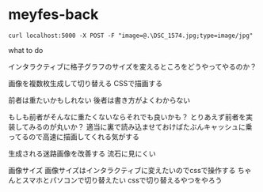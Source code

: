 # meyfes-back

```
curl localhost:5000 -X POST -F "image=@.\DSC_1574.jpg;type=image/jpg"
```


what to do

インタラクティブに格子グラフのサイズを変えるところをどうやってやるのか？

画像を複数枚生成して切り替える
CSSで描画する

前者は重たいかもしれない
後者は書き方がよくわからない

もしも前者がそんなに重たくないならそれでも良いかも？
とりあえず前者を実装してみるのが丸いか？
適当に裏で読み込ませておけばたぶんキャッシュに乗ってるので高速に描画してくれる気がする


生成される迷路画像を改善する
流石に見にくい

画像サイズ
画像サイズはインタラクティブに変えたいのでcssで操作する
ちゃんとスマホとパソコンで切り替えたい
cssで切り替えるやつをやろう

